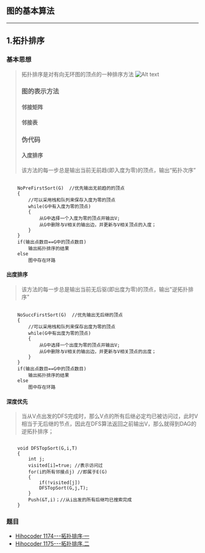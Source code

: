 ## 图的基本算法 ##
---
## 1.拓扑排序 ##
### 基本思想 ###
>拓扑排序是对有向无环图的顶点的一种排序方法
 ![Alt text](/topological.png)
>### 图的表示方法 ###
>#### 邻接矩阵 ####
>
>#### 邻接表 ####
>
>### 伪代码 ###
>#### 入度排序 ####
>该方法的每一步总是输出当前无前趋(即入度为零)的顶点，输出“拓扑次序”
<pre><code>
	NoPreFirstSort(G)  //优先输出无前趋的的顶点
	{
		//可以采用栈和队列来保存入度为零的顶点
		while(G中有入度为零的顶点)
		{
			从G中选择一个入度为零的顶点并输出V;
			从G中删除与V相关的输出边，并更新与V相关顶点的入度；
		}
	}
	if(输出点数目==G中的顶点数目)
		输出拓扑排序的结果
	else
		图中存在环路
</code></pre>

#### 出度排序 ####
>该方法的每一步总是输出当前无后驱(即出度为零)的顶点，输出"逆拓扑排序"
<pre><code>
	NoSuccFirstSort(G)  //优先输出无后继的顶点
	{
		//可以采用栈和队列来保存出度为零的顶点
		while(G中有出度为零的顶点)
		{
			从G中选择一个出度为零的顶点并输出V;
			从G中删除与V相关的输出边，并更新与V相关顶点的出度；
		}
	}
	if(输出点数目==G中的顶点数目)
		输出拓扑排序的结果
	else
		图中存在环路
</code></pre>

#### 深度优先 #####
>当从V点出发的DFS完成时，那么V点的所有后继必定均已被访问过，此时V相当于无后继的节点，因此在DFS算法返回之前输出V，那么就得到DAG的逆拓扑排序；
<pre><code>
	void DFSTopSort(G,i,T)
	{
		int j;
		visited[i]=true; //表示访问过
		for(i的所有邻接点j) //即<i,h>属于E(G)
		{
			if(!visited[j])
			DFSTopSort(G,j,T);
		}
		Push(&T,i)；//从i出发的所有后继均已搜索完成
	}
</code></pre>

### 题目 ###
+ [Hihocoder 1174---拓扑排序·一](http://hihocoder.com/problemset/problem/1174?sid=712041)
+ [Hihocoder 1175---拓扑排序.二](http://hihocoder.com/problemset/problem/1175?sid=712359)

